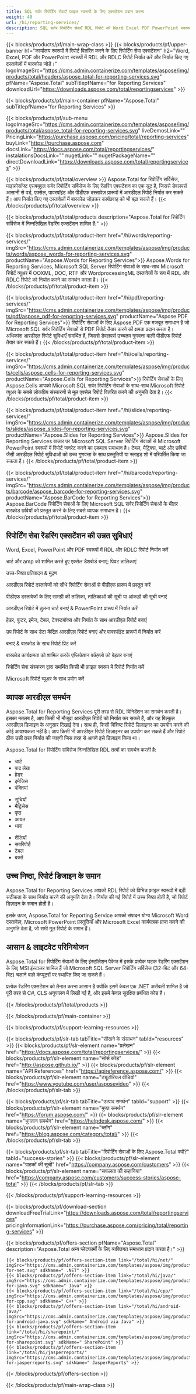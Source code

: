 ```yaml
---
title: SQL सर्वर रिपोर्टिंग सेवाएँ फ़ाइल स्वरूपों के लिए एक्सटेंशन प्रदान करना 
weight: 40
url: /hi/reporting-services/ 
description: SQL सर्वर रिपोर्टिंग सेवाएँ RDL रिपोर्ट को Word Excel PDF PowerPoint स्वरूपों में निर्यात करने के लिए फ़ाइल स्वरूपों के लिए एक्सटेंशन प्रदान करना। निर्यात की गई रिपोर्ट में बारकोड जोड़ें
---
```


{{< blocks/products/pf/main-wrap-class >}}
{{< blocks/products/pf/upper-banner h1="कार्यालय स्वरूपों में रिपोर्ट वितरित करने के लिए रिपोर्टिंग सेवा एक्सटेंशन" h2="Word, Excel, PDF और PowerPoint स्वरूपों में RDL और RDLC रिपोर्ट निर्यात करें और निर्यात किए गए दस्तावेज़ों में बारकोड जोड़ें।" logoImageSrc="https://cms.admin.containerize.com/templates/aspose/img/products/total/headers/aspose_total-for-reporting-services.svg" pfName="Aspose.Total" subTitlepfName="for Reporting Services" downloadUrl="https://downloads.aspose.com/total/reportingservices" >}}

{{< blocks/products/pf/main-container pfName="Aspose.Total" subTitlepfName="for Reporting Services" >}}

{{< blocks/products/pf/sub-menu logoImageSrc="https://cms.admin.containerize.com/templates/aspose/img/products/total/aspose_total-for-reporting-services.svg" liveDemosLink="" PricingLink="https://purchase.aspose.com/pricing/total/reporting-services" buyLink="https://purchase.aspose.com" docsLink="https://docs.aspose.com/total/reportingservices/" instalationsDocsLink="" nugetLink="" nugetPackageName="" directDownloadLink="https://downloads.aspose.com/total/reportingservices" >}}

{{< blocks/products/pf/total/overview >}}
Aspose.Total for रिपोर्टिंग सर्विसेज, माइक्रोसॉफ्ट एसक्यूएल सर्वर रिपोर्टिंग सर्विसेज के लिए रेंडरिंग एक्सटेंशन का एक सूट है, जिससे डेवलपर्स आसानी से वर्ड, एक्सेल, पावरपॉइंट और पीडीएफ दस्तावेज़ प्रारूपों में आरडीएल रिपोर्ट निर्यात कर सकते हैं। आप निर्यात किए गए दस्तावेज़ों में बारकोड जोड़कर कार्यप्रवाह को भी बढ़ा सकते हैं।
{{< /blocks/products/pf/total/overview >}}

{{< blocks/products/pf/total/products description="Aspose.Total for रिपोर्टिंग सर्विसेज में निम्नलिखित रेंडरिंग एक्सटेंशन शामिल हैं:" >}}

{{< blocks/products/pf/total/product-item href="/hi/words/reporting-services/" imgSrc="https://cms.admin.containerize.com/templates/aspose/img/products/words/aspose_words-for-reporting-services.svg" productName="Aspose.Words for Reporting Services">}}
Aspose.Words for Reporting Services, Microsoft SQL Server रिपोर्टिंग सेवाओं के साथ-साथ Microsoft रिपोर्ट व्यूअर में OOXML, DOC, RTF और WordprocessingML दस्तावेज़ों के रूप में RDL और RDLC रिपोर्ट को निर्यात करने का समर्थन करता है।
{{< /blocks/products/pf/total/product-item >}}

{{< blocks/products/pf/total/product-item href="/hi/pdf/reporting-services/" imgSrc="https://cms.admin.containerize.com/templates/aspose/img/products/pdf/aspose_pdf-for-reporting-services.svg" productName="Aspose.PDF for Reporting Services">}}
रिपोर्टिंग सेवाओं के लिए Aspose.PDF एक मजबूत समाधान है जो Microsoft SQL सर्वर रिपोर्टिंग सेवाओं से PDF रिपोर्ट तैयार करने की क्षमता प्रदान करता है। अधिकांश आरडीएल रिपोर्ट सुविधाएँ समर्थित हैं, जिससे डेवलपर्स उच्चतम गुणवत्ता वाली पीडीएफ रिपोर्ट तैयार कर सकते हैं।
{{< /blocks/products/pf/total/product-item >}}

{{< blocks/products/pf/total/product-item href="/hi/cells/reporting-services/" imgSrc="https://cms.admin.containerize.com/templates/aspose/img/products/cells/aspose_cells-for-reporting-services.svg" productName="Aspose.Cells for Reporting Services">}}
रिपोर्टिंग सेवाओं के लिए Aspose.Cells आपको Microsoft SQL सर्वर रिपोर्टिंग सेवाओं के साथ-साथ Microsoft रिपोर्ट व्यूअर के सबसे लोकप्रिय संस्करणों से मूल एक्सेल रिपोर्ट वितरित करने की अनुमति देता है।
{{< /blocks/products/pf/total/product-item >}}

{{< blocks/products/pf/total/product-item href="/hi/slides/reporting-services/" imgSrc="https://cms.admin.containerize.com/templates/aspose/img/products/slides/aspose_slides-for-reporting-services.svg" productName="Aspose.Slides for Reporting Services">}}
Aspose.Slides for Reporting Services बाजार पर Microsoft SQL Server रिपोर्टिंग सेवाओं से Microsoft PowerPoint स्वरूपों में रिपोर्ट जनरेट करने का एकमात्र समाधान है। टेबल, मैट्रिक्स, चार्ट और छवियों जैसी आरडीएल रिपोर्ट सुविधाओं को उच्च गुणवत्ता के साथ प्रस्तुतियों या स्लाइड शो में परिवर्तित किया जा सकता है।
{{< /blocks/products/pf/total/product-item >}}

{{< blocks/products/pf/total/product-item href="/hi/barcode/reporting-services/" imgSrc="https://cms.admin.containerize.com/templates/aspose/img/products/barcode/aspose_barcode-for-reporting-services.svg" productName="Aspose.BarCode for Reporting Services">}}
Aspose.BarCode रिपोर्टिंग सेवाओं के लिए Microsoft SQL सर्वर रिपोर्टिंग सेवाओं के भीतर बारकोड छवियों को प्रस्तुत करने के लिए सबसे व्यापक समाधान है।
{{< /blocks/products/pf/total/product-item >}}

<!--<p></p>-->
<h2 class="pr-ft">
 <a class="anchor" id="features" name="features">
 </a>
 रिपोर्टिंग सेवा रेंडरिंग एक्सटेंशन की उन्नत सुविधाएं
</h2>
<div class="col-lg-4">
 <em class="fa fa-share ico-blue fa-2x col-lg-2">
 </em>
 <p class="col-lg-10">
  Word, Excel, PowerPoint और PDF स्वरूपों में RDL और RDLC रिपोर्ट निर्यात करें
 </p>
</div>
<div class="col-lg-4">
 <em class="fa fa-table ico-blue fa-2x col-lg-2">
 </em>
 <p class="col-lg-10">
  चार्ट और amp को शामिल करते हुए एक्सेल डैशबोर्ड बनाएं; पिवट तालिकाएं
 </p>
</div>
<div class="col-lg-4">
 <em class="fa fa-print ico-blue fa-2x col-lg-2">
 </em>
 <p class="col-lg-10">
  उच्च-निष्ठा प्रतिपादन &amp; मुद्रण
 </p>
</div>
<div class="col-lg-4">
 <em class="fa fa-cogs ico-blue fa-2x col-lg-2">
 </em>
 <p class="col-lg-10">
  आरडीएल रिपोर्ट दस्तावेजों को सीधे रिपोर्टिंग सेवाओं से पीडीएफ प्रारूप में प्रस्तुत करें
 </p>
</div>
<div class="col-lg-4">
 <em class="fa fa-columns ico-blue fa-2x col-lg-2">
 </em>
 <p class="col-lg-10">
  पीडीएफ दस्तावेजों के लिए सामग्री की तालिका, तालिकाओं की सूची या आंकड़ों की सूची बनाएं
 </p>
</div>
<div class="col-lg-4">
 <em class="fa fa-pie-chart ico-blue fa-2x col-lg-2">
 </em>
 <p class="col-lg-10">
  आरडीएल रिपोर्ट में तुलना चार्ट बनाएं &amp; PowerPoint प्रारूप में निर्यात करें
 </p>
</div>
<div class="col-lg-4">
 <em class="fa fa-file-powerpoint-o ico-blue fa-2x col-lg-2">
 </em>
 <p class="col-lg-10">
  हेडर, फुटर, इमेज, टेबल, टेक्स्टबॉक्स और निर्यात के साथ आरडीएल रिपोर्ट बनाएं
 </p>
</div>
<div class="col-lg-4">
 <em class="fa fa-database ico-blue fa-2x col-lg-2">
 </em>
 <p class="col-lg-10">
  उप रिपोर्ट के साथ डेटा केंद्रित आरडीएल रिपोर्ट बनाएं और पावरपॉइंट प्रारूपों में निर्यात करें
 </p>
</div>
<div class="col-lg-4">
 <em class="fa fa-barcode ico-blue fa-2x col-lg-2">
 </em>
 <p class="col-lg-10">
  बनाएं &amp; बारकोड के साथ रिपोर्ट प्रिंट करें
 </p>
</div>
<div class="col-lg-4">
 <em class="fa fa-qrcode ico-blue fa-2x col-lg-2">
 </em>
 <p class="col-lg-10">
  बारकोड कार्यक्षमता को शामिल करके एप्लिकेशन वर्कफ़्लो को बेहतर बनाएं
 </p>
</div>
<div class="col-lg-4">
 <em class="fa fa-file-o ico-blue fa-2x col-lg-2">
 </em>
 <p class="col-lg-10">
  रिपोर्टिंग सेवा संस्करण द्वारा समर्थित किसी भी फ़ाइल स्वरूप में रिपोर्ट निर्यात करें
 </p>
</div>
<div class="col-lg-4">
 <em class="fa fa-eye ico-blue fa-2x col-lg-2">
 </em>
 <p class="col-lg-10">
  Microsoft रिपोर्ट व्यूअर के साथ प्रयोग करें
 </p>
</div>
<div class="col-lg-12">
 <h2 class="h2title">
  व्यापक आरडीएल समर्थन
 </h2>
 <p>
  Aspose.Total for Reporting Services पूरी तरह से RDL विनिर्देशन का समर्थन करती है। इसका मतलब है, आप किसी भी मौजूदा आरडीएल रिपोर्ट को निर्यात कर सकते हैं, और यह बिल्कुल आरडीएल डिजाइन के अनुसार दिखाई देगा। साथ ही, किसी विशिष्ट रिपोर्ट डिज़ाइनर का उपयोग करने की कोई आवश्यकता नहीं है। आप किसी भी आरडीएल रिपोर्ट डिज़ाइनर का उपयोग कर सकते हैं और रिपोर्ट ठीक उसी तरह निर्यात की जाएगी जिस तरह से आपने इसे डिज़ाइन किया था।
 </p>
 <p>
  Aspose.Total for रिपोर्टिंग सर्विसेज निम्नलिखित RDL तत्वों का समर्थन करती है:
 </p>
 <ul class="col-lg-4">
  <li>
   चार्ट
  </li>
  <li>
   पाद लेख
  </li>
  <li>
   हेडर
  </li>
  <li>
   इमेजिस
  </li>
  <li>
   पंक्तियां
  </li>
 </ul>
 <ul class="col-lg-4">
  <li>
   सूचियों
  </li>
  <li>
   मैट्रिसेस
  </li>
  <li>
   पृष्ठ
  </li>
  <li>
   आयत
  </li>
  <li>
   धारा
  </li>
 </ul>
 <ul class="col-lg-4">
  <li>
   शैलियों
  </li>
  <li>
   सबरिपोर्ट
  </li>
  <li>
   टेबल
  </li>
  <li>
   बक्सें
  </li>
 </ul>
</div>
<div class="col-lg-12">
 <h2 class="h2title">
  उच्च निष्ठा, रिपोर्ट डिजाइन के समान
 </h2>
 <p>
  Aspose.Total for Reporting Services आपको RDL रिपोर्ट को विभिन्न फ़ाइल स्वरूपों में बड़ी सटीकता के साथ निर्यात करने की अनुमति देता है। निर्यात की गई रिपोर्ट में उच्च निष्ठा होती है, जो रिपोर्ट डिज़ाइन के समान होती है।
 </p>
 <p>
  इसके ऊपर, Aspose.Total for Reporting Service आपको संपादन योग्य Microsoft Word दस्तावेज़, Microsoft PowerPoint प्रस्तुतियाँ और Microsoft Excel कार्यपत्रक प्राप्त करने की अनुमति देता है, जो सभी मूल रिपोर्ट के समान हैं।
 </p>
</div>
<div class="col-lg-12">
 <h2 class="h2title">
  आसान &amp; लाइटवेट परिनियोजन
 </h2>
 <p>
  Aspose.Total for रिपोर्टिंग सेवाओं के लिए इंस्टॉलेशन पैकेज में इसके प्रत्येक घटक रेंडरिंग एक्सटेंशन के लिए MSI इंस्टालर शामिल हैं जो Microsoft SQL Server रिपोर्टिंग सर्विसेज (32-बिट और 64-बिट) चलाने वाले कंप्यूटरों पर स्थापित किए जा सकते हैं।
 </p>
 <p>
  प्रत्येक रेंडरिंग एक्सटेंशन को तैनात करना आसान है क्योंकि इसमें केवल एक .NET असेंबली शामिल है जो पूरी तरह से C#, CLS अनुपालन में लिखी गई है, और इसमें केवल सुरक्षित प्रबंधित कोड है।
 </p>
</div>
<!--Feature-section Start-->
<!--Feature-section End-->

{{< /blocks/products/pf/total/products >}}

{{< /blocks/products/pf/main-container >}}


{{< blocks/products/pf/support-learning-resources >}}

{{< blocks/products/pf/slr-tab tabTitle="सीखने के संसाधन" tabId="resources" >}}
{{< blocks/products/pf/slr-element name="प्रलेखन" href="https://docs.aspose.com/total/reportingservices/" >}} 
{{< blocks/products/pf/slr-element name="सोर्स कोड" href="http://aspose.github.io/" >}} 
{{< blocks/products/pf/slr-element name="API References" href="https://apireference.aspose.com/" >}} 
{{< blocks/products/pf/slr-element name="ट्यूटोरियल वीडियो" href="https://www.youtube.com/user/asposevideo" >}} 
{{< /blocks/products/pf/slr-tab >}}

{{< blocks/products/pf/slr-tab tabTitle="उत्पाद समर्थन" tabId="support" >}}
{{< blocks/products/pf/slr-element name="मुफ्त समर्थन" href="https://forum.aspose.com/" >}} 
{{< blocks/products/pf/slr-element name="भुगतान समर्थन" href="https://helpdesk.aspose.com/" >}} 
{{< blocks/products/pf/slr-element name="ब्लॉग" href="https://blog.aspose.com/category/total/" >}} 
{{< /blocks/products/pf/slr-tab >}}

{{< blocks/products/pf/slr-tab tabTitle="रिपोर्टिंग सेवाओं के लिए Aspose.Total क्यों?" tabId="success-stories" >}}
{{< blocks/products/pf/slr-element name="ग्राहकों की सूची" href="https://company.aspose.com/customers" >}} 
{{< blocks/products/pf/slr-element name="सफलता की कहानियां" href="https://company.aspose.com/customers/success-stories/aspose-total" >}} 
{{< /blocks/products/pf/slr-tab >}}

{{< /blocks/products/pf/support-learning-resources >}}

{{< blocks/products/pf/download-section downloadFreeTrialLink="https://downloads.aspose.com/total/reportingservices" pricingInformationLink="https://purchase.aspose.com/pricing/total/reporting-services" >}}

{{< blocks/products/pf/offers-section pfName="Aspose.Total" description="Aspose.Total अन्य प्लेटफार्मों के लिए व्यक्तिगत समाधान प्रदान करता है।" >}}

    {{< blocks/products/pf/offers-section-item link="/total/hi/net/" imgSrc="https://cms.admin.containerize.com/templates/aspose/img/products/total/aspose_total-for-net.svg" sdkName=" .NET" >}}
    {{< blocks/products/pf/offers-section-item link="/total/hi/java/" imgSrc="https://cms.admin.containerize.com/templates/aspose/img/products/total/aspose_total-for-java.svg" sdkName=" Java" >}}
    {{< blocks/products/pf/offers-section-item link="/total/hi/cpp/" imgSrc="https://cms.admin.containerize.com/templates/aspose/img/products/total/aspose_total-for-cpp.svg" sdkName=" C++" >}}
    {{< blocks/products/pf/offers-section-item link="/total/hi/android-java/" imgSrc="https://cms.admin.containerize.com/templates/aspose/img/products/total/aspose_total-for-android-java.svg" sdkName=" Android via Java" >}}
    {{< blocks/products/pf/offers-section-item link="/total/hi/sharepoint/" imgSrc="https://cms.admin.containerize.com/templates/aspose/img/products/total/aspose_total-for-sharepoint.svg" sdkName=" SharePoint" >}}
    {{< blocks/products/pf/offers-section-item link="/total/hi/jasperreports/" imgSrc="https://cms.admin.containerize.com/templates/aspose/img/products/total/aspose_total-for-jasperreports.svg" sdkName=" JasperReports" >}}
{{< /blocks/products/pf/offers-section >}}

{{< /blocks/products/pf/main-wrap-class >}}